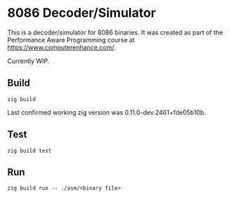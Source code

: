 # 8086 Decoder/Simulator

This is a decoder/simulator for 8086 binaries. It was created as part of the Performance
Aware Programming course at https://www.computerenhance.com/.

Currently WIP.

## Build

```
zig build
```

Last confirmed working zig version was 0.11.0-dev.2461+fde05b10b.

## Test

```
zig build test
```

## Run

```
zig build run -- ./asm/<binary file>
```
